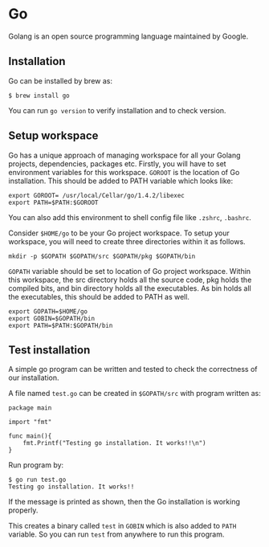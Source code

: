 # Go

Golang is an open source programming language maintained by Google. 

## Installation

Go can be installed by brew as:

```
$ brew install go
```

You can run `go version` to verify installation and to check version.

## Setup workspace

Go has a unique approach of managing workspace for all your Golang projects, dependencies, packages etc. Firstly, you will have to set environment variables for this workspace. `GOROOT` is the location of Go installation. This should be added to PATH variable which looks like:

```
export GOROOT= /usr/local/Cellar/go/1.4.2/libexec
export PATH=$PATH:$GOROOT
```
You can also add this environment to shell config file like `.zshrc`, `.bashrc`.

Consider `$HOME/go` to be your Go project workspace. To setup your workspace, you will need to create three directories within it as follows.

```
mkdir -p $GOPATH $GOPATH/src $GOPATH/pkg $GOPATH/bin
```
`GOPATH` variable should be set to location of Go project workspace. Within this workspace, the src directory holds all the source code, pkg holds the compiled bits, and bin directory holds all the executables. As bin holds all the executables, this should be added to PATH as well.

```
export GOPATH=$HOME/go
export GOBIN=$GOPATH/bin
export PATH=$PATH:$GOPATH/bin
```

## Test installation

A simple go program can be written and tested to check the correctness of our installation.

A file named `test.go` can be created in `$GOPATH/src` with program written as:
```
package main

import "fmt"

func main(){
	fmt.Printf("Testing go installation. It works!!\n")
}
```
Run program by:

```
$ go run test.go
Testing go installation. It works!!
```

If the message is printed as shown, then the Go installation is working properly. 

This creates a binary called `test` in `GOBIN` which is also added to `PATH` variable. So you can run `test` from anywhere to run this program.



